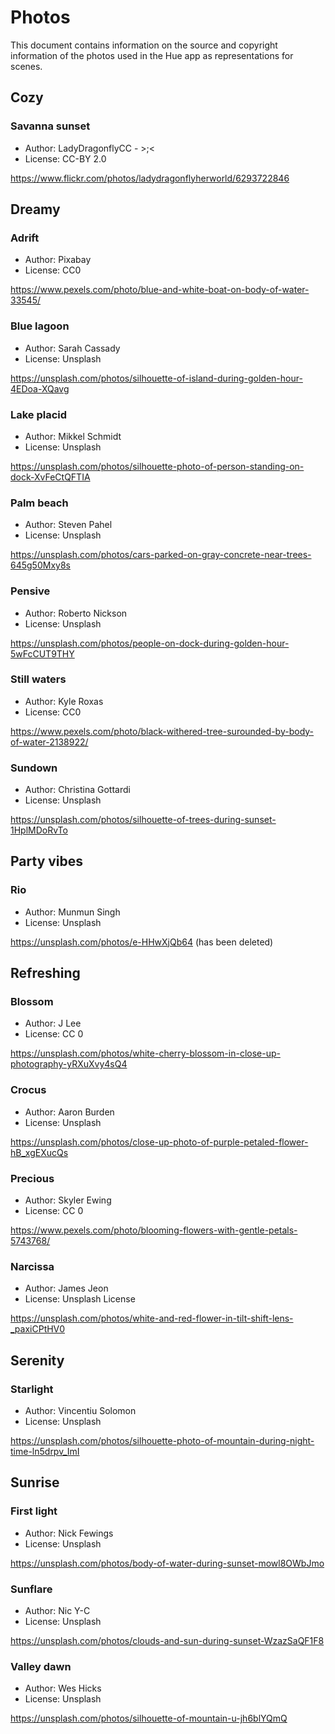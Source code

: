 # Photos

This document contains information on the source and copyright information of the photos used in the Hue app as representations for scenes.



## Cozy

### Savanna sunset

- Author: LadyDragonflyCC - >;<
- License: CC-BY 2.0

https://www.flickr.com/photos/ladydragonflyherworld/6293722846

## Dreamy

### Adrift

- Author: Pixabay
- License: CC0

https://www.pexels.com/photo/blue-and-white-boat-on-body-of-water-33545/

### Blue lagoon

- Author: Sarah Cassady
- License: Unsplash

https://unsplash.com/photos/silhouette-of-island-during-golden-hour-4EDoa-XQavg

### Lake placid

- Author: Mikkel Schmidt
- License: Unsplash

https://unsplash.com/photos/silhouette-photo-of-person-standing-on-dock-XvFeCtQFTIA

### Palm beach

- Author: Steven Pahel
- License: Unsplash

https://unsplash.com/photos/cars-parked-on-gray-concrete-near-trees-645g50Mxy8s

### Pensive

- Author: Roberto Nickson
- License: Unsplash

https://unsplash.com/photos/people-on-dock-during-golden-hour-5wFcCUT9THY

### Still waters

- Author: Kyle Roxas
- License: CC0

https://www.pexels.com/photo/black-withered-tree-surounded-by-body-of-water-2138922/

### Sundown

- Author: Christina Gottardi
- License: Unsplash

https://unsplash.com/photos/silhouette-of-trees-during-sunset-1HplMDoRvTo

## Party vibes

### Rio

- Author: Munmun Singh
- License: Unsplash

https://unsplash.com/photos/e-HHwXjQb64 (has been deleted)


## Refreshing

### Blossom

- Author: J Lee
- License: CC 0

https://unsplash.com/photos/white-cherry-blossom-in-close-up-photography-yRXuXvy4sQ4

### Crocus

- Author: Aaron Burden
- License: Unsplash

https://unsplash.com/photos/close-up-photo-of-purple-petaled-flower-hB_xgEXucQs

### Precious

- Author: Skyler Ewing
- License: CC 0

https://www.pexels.com/photo/blooming-flowers-with-gentle-petals-5743768/

### Narcissa

- Author: James Jeon
- License: Unsplash License

https://unsplash.com/photos/white-and-red-flower-in-tilt-shift-lens-_paxiCPtHV0

## Serenity

### Starlight

- Author: Vincentiu Solomon
- License: Unsplash

https://unsplash.com/photos/silhouette-photo-of-mountain-during-night-time-ln5drpv_ImI

## Sunrise

### First light

- Author: Nick Fewings
- License: Unsplash

https://unsplash.com/photos/body-of-water-during-sunset-mowl8OWbJmo

### Sunflare

- Author: Nic Y-C
- License: Unsplash

https://unsplash.com/photos/clouds-and-sun-during-sunset-WzazSaQF1F8

### Valley dawn

- Author: Wes Hicks
- License: Unsplash

https://unsplash.com/photos/silhouette-of-mountain-u-jh6blYQmQ